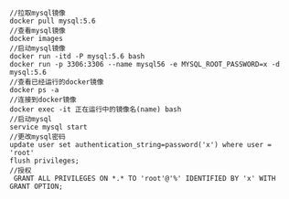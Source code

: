 
    //拉取mysql镜像
    docker pull mysql:5.6
    //查看mysql镜像
    docker images
    //启动mysql镜像
    docker run -itd -P mysql:5.6 bash
    docker run -p 3306:3306 --name mysql56 -e MYSQL_ROOT_PASSWORD=x -d mysql:5.6
    //查看已经运行的docker镜像
    docker ps -a
    //连接到docker镜像
    docker exec -it 正在运行中的镜像名(name) bash
    //启动mysql
    service mysql start
    //更改mysql密码
    update user set authentication_string=password('x') where user = 'root'
    flush privileges;
    //授权
     GRANT ALL PRIVILEGES ON *.* TO 'root'@'%' IDENTIFIED BY 'x' WITH GRANT OPTION;
    